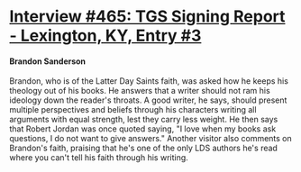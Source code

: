 # [Interview #465: TGS Signing Report - Lexington, KY, Entry #3](https://www.theoryland.com/intvmain.php?i=465#3)

#### Brandon Sanderson

Brandon, who is of the Latter Day Saints faith, was asked how he keeps his theology out of his books. He answers that a writer should not ram his ideology down the reader's throats. A good writer, he says, should present multiple perspectives and beliefs through his characters writing all arguments with equal strength, lest they carry less weight. He then says that Robert Jordan was once quoted saying, "I love when my books ask questions, I do not want to give answers." Another visitor also comments on Brandon's faith, praising that he's one of the only LDS authors he's read where you can't tell his faith through his writing.

